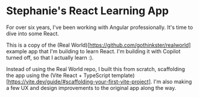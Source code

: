 # Stephanie's React Learning App

For over six years, I've been working with Angular professionally. It's time to dive into some React. 

This is a copy of the (Real World)[https://github.com/gothinkster/realworld] example app that I'm building to learn React. I'm building it with Copilot turned off, so that I actually learn :).

Instead of using the Real World repo, I built this from scratch, scaffolding the app using the (Vite React + TypeScript template)[https://vite.dev/guide/#scaffolding-your-first-vite-project]. I'm also making a few UX and design improvements to the original app along the way. 
